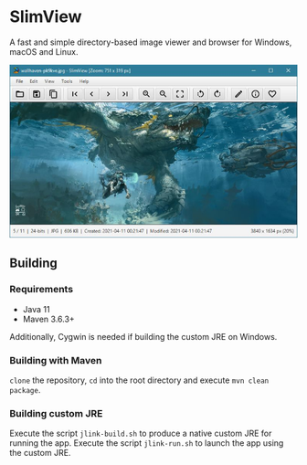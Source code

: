# SlimView

A fast and simple directory-based image viewer and browser for Windows, macOS and Linux.

![Screenshot](https://github.com/antikmozib/SlimView/blob/master/screenshot.jpg?raw=true)

## Building

### Requirements

* Java 11
* Maven 3.6.3+

Additionally, Cygwin is needed if building the custom JRE on Windows.

### Building with Maven

`clone` the repository, `cd` into the root directory and execute `mvn clean package`.

### Building custom JRE

Execute the script `jlink-build.sh` to produce a native custom JRE for running the app. Execute the script `jlink-run.sh` to launch the app using the custom JRE.
